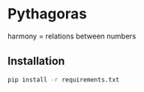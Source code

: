# Pythagoras
harmony = relations between numbers

## Installation
```sh
pip install -r requirements.txt
```